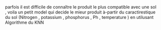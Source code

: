 parfois il est difficile de connaître le produit le plus compatible avec une sol , voila un petit model  qui decide le  mieur produit  à-partir du caractirestique du sol (Nitrogen , potassium , phosphorus , Ph , temperature ) en utilusant Algorithme du KNN 
